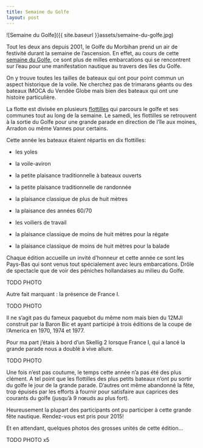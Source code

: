 ```yaml
---
title: Semaine du Golfe
layout: post
---
```


![Semaine du Golfe]({{ site.baseurl }}assets/semaine-du-golfe.jpg)

Tout les deux ans depuis 2001, le Golfe du Morbihan prend un air de festivité durant la semaine de l’ascension. En effet, au cours de cette [semaine du Golfe](http://www.semainedugolfe.com/), ce sont plus de milles embarcations qui se rencontrent sur l’eau pour une manifestation nautique au travers des îles du Golfe.

On y trouve toutes les tailles de bateaux qui ont pour point commun un aspect historique de la voile. Ne cherchez pas de trimarans géants ou des bateaux IMOCA du Vendée Globe mais bien des bateaux qui ont une histoire particulière.

La flotte est divisée en plusieurs [flottilles](http://www.semainedugolfe.com/Les-Flottilles-530-0-0-0.html) qui parcours le golfe et ses communes tout au long de la semaine. Le samedi, les flottilles se retrouvent à la sortie du Golfe pour une grande parade en direction de l’île aux moines, Arradon ou même Vannes pour certains.

Cette année les bateaux étaient répartis en dix flottilles:

- les yoles

- la voile-aviron

- la petite plaisance traditionnelle à bateaux ouverts

- la petite plaisance traditionnelle de randonnée

- la plaisance classique de plus de huit mètres

- la plaisance des années 60/70

- les voiliers de travail

- la plaisance classique de moins de huit mètres pour la régate

- la plaisance classique de moins de huit mètres pour la balade

Chaque édition accueille un invité d’honneur et cette année ce sont les Pays-Bas qui sont venus tout spécialement avec leurs embarcations. Drôle de spectacle que de voir des péniches hollandaises au milieu du Golfe.

TODO PHOTO

Autre fait marquant : la présence de France I.

TODO PHOTO

Il ne s’agit pas du fameux paquebot du même nom mais bien du 12MJI construit par la Baron Bic et ayant participé à trois éditions de la coupe de l’America en 1970, 1974 et 1977.

Pour ma part j’étais à bord d’un Skellig 2 lorsque France I, qui a lancé la grande parade nous a doublé à vive allure.

 TODO PHOTO

Une fois n’est pas coutume, le temps cette année n’a pas été des plus clément. A tel point que les flottilles des plus petits bateaux n’ont pu sortir du golfe le jour de la grande parade. D’autres ont même abandonné la fête, trop épuisés par les efforts à fournir pour satisfaire aux caprices des courants du golfe (jusqu’à 9 nœuds au plus fort).

Heureusement la plupart des participants ont pu participer à cette grande fête nautique. Rendez-vous est pris pour 2015!

Et en attendant, quelques photos des grosses unités de cette édition...

 TODO PHOTO x5
